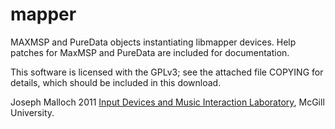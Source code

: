 mapper
=========

MAXMSP and PureData objects instantiating libmapper devices. Help patches for MaxMSP and PureData are included for documentation.

This software is licensed with the GPLv3; see the attached file
COPYING for details, which should be included in this download.

Joseph Malloch 2011
[Input Devices and Music Interaction Laboratory][1], McGill University.

[1]: http://idmil.org/software/libmapper